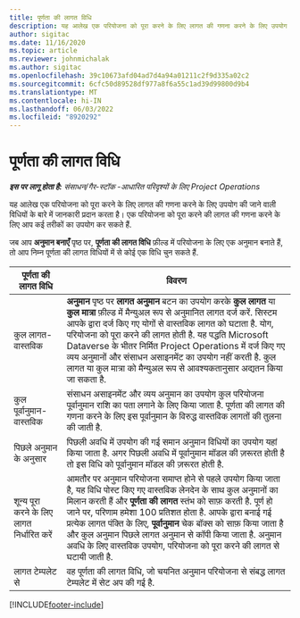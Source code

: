 ```yaml
---
title: पूर्णता की लागत विधि
description: यह आलेख एक परियोजना को पूरा करने के लिए लागत की गणना करने के लिए उपयोग की जाने वाली विधियों के बारे में जानकारी प्रदान करता है।
author: sigitac
ms.date: 11/16/2020
ms.topic: article
ms.reviewer: johnmichalak
ms.author: sigitac
ms.openlocfilehash: 39c10673afd04ad7d4a94a01211c2f9d335a02c2
ms.sourcegitcommit: 6cfc50d89528df977a8f6a55c1ad39d99800d9b4
ms.translationtype: MT
ms.contentlocale: hi-IN
ms.lasthandoff: 06/03/2022
ms.locfileid: "8920292"
---
```

# <a name="cost-to-complete-methods"></a>पूर्णता की लागत विधि

_**इस पर लागू होता है:** संसाधन/गैर-स्टॉक -आधारित परिदृश्यों के लिए Project Operations_

यह आलेख एक परियोजना को पूरा करने के लिए लागत की गणना करने के लिए उपयोग की जाने वाली विधियों के बारे में जानकारी प्रदान करता है। एक परियोजना को पूरा करने की लागत की गणना करने के लिए आप कई तरीकों का उपयोग कर सकते हैं. 

जब आप **अनुमान बनाएँ** पृष्ठ पर, **पूर्णता की लागत विधि** फ़ील्ड में परियोजना के लिए एक अनुमान बनाते हैं, तो आप निम्न पूर्णता की लागत विधियों में से कोई एक विधि चुन सकते हैं.

| पूर्णता की लागत विधि    | विवरण                                                                                                                                                                                                                                                                                                                                                                                                                                                                                        |
|------------------------------|----------------------------------------------------------------------------------------------------------------------------------------------------------------------------------------------------------------------------------------------------------------------------------------------------------------------------------------------------------------------------------------------------------------------------------------------------------------------------------------------------|
| कुल लागत-वास्तविक            | **अनुमान** पृष्ठ पर **लागत अनुमान** बटन का उपयोग करके **कुल लागत** या **कुल मात्रा** फ़ील्ड में मैन्युअल रूप से अनुमानित लागत दर्ज करें. सिस्टम आपके द्वारा दर्ज किए गए योगों से वास्तविक लागत को घटाता है. योग, परियोजना को पूरा करने की लागत होती है. यह पद्धति Microsoft Dataverse के भीतर निर्मित Project Operations में दर्ज किए गए व्यय अनुमानों और संसाधन असाइनमेंट का उपयोग नहीं करती है. कुल लागत या कुल मात्रा को मैन्युअल रूप से आवश्यकतानुसार अद्यतन किया जा सकता है.  |
| कुल पूर्वानुमान-वास्तविक        | संसाधन असाइनमेंट और व्यय अनुमान का उपयोग कुल परियोजना पूर्वानुमान राशि का पता लगाने के लिए किया जाता है. पूर्णता की लागत की गणना करने के लिए इस पूर्वानुमान के विरुद्ध वास्तविक लागतों की तुलना की जाती है.                                                                                                                                                                                                                                                                          |
| पिछले अनुमान के अनुसार         | पिछली अवधि में उपयोग की गई समान अनुमान विधियों का उपयोग यहां किया जाता है. अगर पिछली अवधि में पूर्वानुमान मॉडल की ज़रूरत होती है तो इस विधि को पूर्वानुमान मॉडल की ज़रूरत होती है.                                                                                                                                                                                                                                                                                                                           |
| शून्य पूरा करने के लिए लागत निर्धारित करें | आमतौर पर अनुमान परियोजना समाप्त होने से पहले उपयोग किया जाता है, यह विधि पोस्ट किए गए वास्तविक लेनदेन के साथ कुल अनुमानों का मिलान करती हैं और **पूर्णता की लागत** स्तंभ को साफ़ करती है. पूर्ण हो जाने पर, परिणाम हमेशा 100 प्रतिशत होता है. आपके द्वारा बनाई गई प्रत्येक लागत पंक्ति के लिए, **पूर्वानुमान** चेक बॉक्स को साफ़ किया जाता है और कुल अनुमान पिछले लागत अनुमान से कॉपी किया जाता है. अनुमान अवधि के लिए वास्तविक उपयोग, परियोजना को पूरा करने की लागत से घटायी जाती है.              |
| लागत टेम्पलेट से           | वह पूर्णता की लागत विधि, जो चयनित अनुमान परियोजना से संबद्ध लागत टेम्पलेट में सेट अप की गई है.                                                                                                                                                                                                                                                                                                                                                                          |


[!INCLUDE[footer-include](../includes/footer-banner.md)]